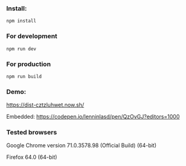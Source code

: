 ### Install:
```
npm install
```

### For development
```
npm run dev
```

### For production
```
npm run build
```

### Demo:
https://dist-cztzluhwet.now.sh/

Embedded:
https://codepen.io/lenninlasd/pen/QzOvGJ?editors=1000

### Tested browsers
Google Chrome version 71.0.3578.98 (Official Build) (64-bit)

Firefox 64.0 (64-bit)
